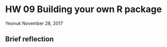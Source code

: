 HW 09 Building your own R package
================
Yeonuk
November 28, 2017

Brief reflection
----------------
